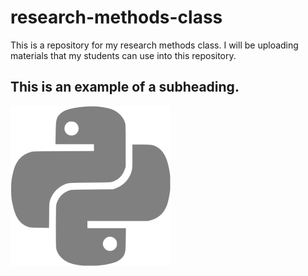 # research-methods-class
This is a repository for my research methods class. 
I will be uploading materials that my students can use 
into this repository. 

## This is an example of a subheading. 
![Alt Text](/img/python.png)

